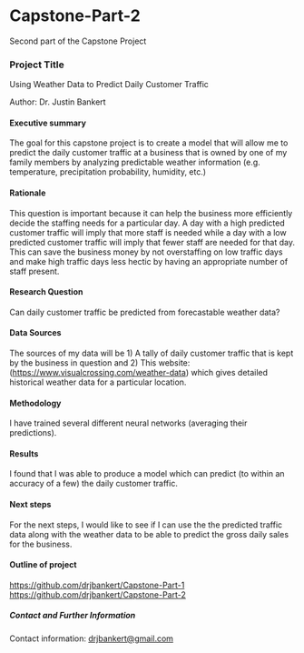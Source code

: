 # Capstone-Part-2
Second part of the Capstone Project

### Project Title

Using Weather Data to Predict Daily Customer Traffic

Author: Dr. Justin Bankert

#### Executive summary

The goal for this capstone project is to create a model that will allow me to predict the daily
customer traffic at a business that is owned by one of my family members by analyzing predictable
weather information (e.g. temperature, precipitation probability, humidity, etc.)

#### Rationale

This question is important because it can help the business more efficiently decide the staffing needs for a particular day. A day with a high predicted customer traffic will imply that more staff is needed while a day with a low predicted customer traffic will imply that fewer staff are needed for that day. This can save the business money by not overstaffing on low traffic days and make high traffic days less hectic by having an appropriate number of staff present.

#### Research Question

Can daily customer traffic be predicted from forecastable weather data?

#### Data Sources

The sources of my data will be 1) A tally of daily customer traffic that is kept by the business
in question and 2) This website: (https://www.visualcrossing.com/weather-data) which gives
detailed historical weather data for a particular location.

#### Methodology

I have trained several different neural networks (averaging their predictions).

#### Results

I found that I was able to produce a model which can predict (to within an accuracy of a few) the
daily customer traffic. 

#### Next steps

For the next steps, I would like to see if I can use the the predicted traffic data along with
the weather data to be able to predict the gross daily sales for the business.

#### Outline of project

https://github.com/drjbankert/Capstone-Part-1
https://github.com/drjbankert/Capstone-Part-2


##### Contact and Further Information

Contact information: drjbankert@gmail.com
